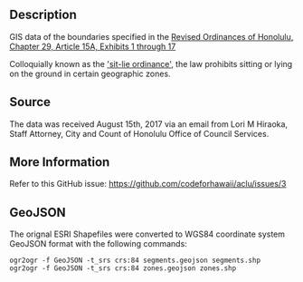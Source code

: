 ## Description
GIS data of the boundaries specified in the [Revised Ordinances of Honolulu, Chapter 29, Article 15A, Exhibits 1 through 17](https://www.honolulu.gov/cms-ocs-menu/site-ocs-sitearticles/21317-roh-chapter-29.html)

Colloquially known as the ['sit-lie ordinance'](https://en.wikipedia.org/wiki/Sit-lie_ordinance#Honolulu), the law prohibits sitting or lying on the ground in certain geographic zones.

## Source
The data was received August 15th, 2017 via an email from Lori M Hiraoka, Staff Attorney, City and Count of Honolulu Office of Council Services.

## More Information
Refer to this GitHub issue: https://github.com/codeforhawaii/aclu/issues/3

## GeoJSON
The orignal ESRI Shapefiles were converted to WGS84 coordinate system GeoJSON format with the following commands:
```
ogr2ogr -f GeoJSON -t_srs crs:84 segments.geojson segments.shp
ogr2ogr -f GeoJSON -t_srs crs:84 zones.geojson zones.shp
```
